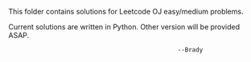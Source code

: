 This folder contains solutions for Leetcode OJ easy/medium problems.

Current solutions are written in Python. Other version will be provided ASAP.

                                                   --Brady
